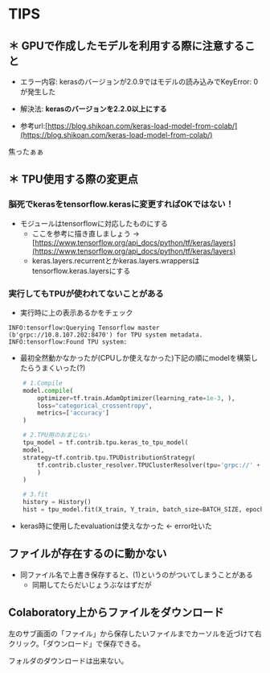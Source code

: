 # TIPS

## ＊ GPUで作成したモデルを利用する際に注意すること
- エラー内容: kerasのバージョンが2.0.9ではモデルの読み込みでKeyError: 0が発生した

- 解決法: __kerasのバージョンを2.2.0以上にする__

- 参考url:[https://blog.shikoan.com/keras-load-model-from-colab/](https://blog.shikoan.com/keras-load-model-from-colab/)

焦ったぁぁ

## ＊ TPU使用する際の変更点

### 脳死でkerasをtensorflow.kerasに変更すればOKではない！

- モジュールはtensorflowに対応したものにする
    - ここを参考に描き直しましょう → [https://www.tensorflow.org/api_docs/python/tf/keras/layers](https://www.tensorflow.org/api_docs/python/tf/keras/layers)
    - keras.layers.recurrentとかkeras.layers.wrappersはtensorflow.keras.layersにする

### 実行してもTPUが使われてないことがある

- 実行時に上の表示あるかをチェック
```
INFO:tensorflow:Querying Tensorflow master (b'grpc://10.8.107.202:8470') for TPU system metadata.
INFO:tensorflow:Found TPU system:
```

- 最初全然動かなかったが(CPUしか使えなかった)下記の順にmodelを構築したらうまくいった(?)

```python
    # 1.Compile
    model.compile(
        optimizer=tf.train.AdamOptimizer(learning_rate=1e-3, ),
        loss="categorical_crossentropy",
        metrics=['accuracy']
    )

    # 2.TPU用のおまじない
    tpu_model = tf.contrib.tpu.keras_to_tpu_model(
    model,
    strategy=tf.contrib.tpu.TPUDistributionStrategy(
        tf.contrib.cluster_resolver.TPUClusterResolver(tpu='grpc://' + os.environ['COLAB_TPU_ADDR'])
        )
    )

    # 3.fit
    history = History()
    hist = tpu_model.fit(X_train, Y_train, batch_size=BATCH_SIZE, epochs=EPOCHS, validation_data=(X_validation, Y_validation),callbacks=[history])
```

- keras時に使用したevaluationは使えなかった <- error吐いた

## ファイルが存在するのに動かない
- 同ファイル名で上書き保存すると、(1)というのがついてしまうことがある
    - 同期してたらだいじょうぶなはずだが

## Colaboratory上からファイルをダウンロード

左のサブ画面の「ファイル」から保存したいファイルまでカーソルを近づけて右クリック。「ダウンロード」で保存できる。

フォルダのダウンロードは出来ない。